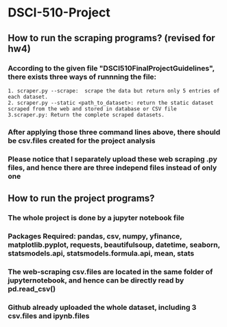 # DSCI-510-Project
## How to run the scraping programs? (revised for hw4)
### According to the given file "DSCI510FinalProjectGuidelines", there exists three ways of runnning the file:
	1. scraper.py --scrape:  scrape the data but return only 5 entries of each dataset.
	2. scraper.py --static <path_to_dataset>: return the static dataset scraped from the web and stored in database or CSV file
	3.scraper.py: Return the complete scraped datasets. 
### After applying those three command lines above, there should be csv.files created for the project analysis
### Please notice that I separately upload these web scraping .py files, and hence there are three independ files instead of only one


## How to run the project programs?
### The whole project is done by a jupyter notebook file
### Packages Required: pandas, csv, numpy, yfinance, matplotlib.pyplot, requests, beautifulsoup, datetime, seaborn, statsmodels.api, statsmodels.formula.api, mean, stats
### The web-scraping csv.files are located in the same folder of jupyternotebook, and hence can be directly read  by pd.read_csv()
### Github already uploaded the whole dataset, including 3 csv.files and ipynb.files

